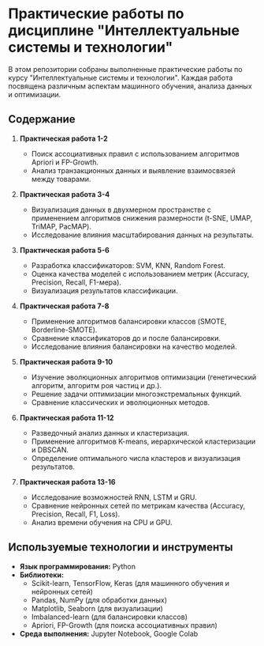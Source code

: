 # Практические работы по дисциплине "Интеллектуальные системы и технологии"

В этом репозитории собраны выполненные практические работы по курсу "Интеллектуальные системы и технологии". Каждая работа посвящена различным аспектам машинного обучения, анализа данных и оптимизации.

## Содержание

1. **Практическая работа 1-2**  
   - Поиск ассоциативных правил с использованием алгоритмов Apriori и FP-Growth.  
   - Анализ транзакционных данных и выявление взаимосвязей между товарами.

2. **Практическая работа 3-4**  
   - Визуализация данных в двухмерном пространстве с применением алгоритмов снижения размерности (t-SNE, UMAP, TriMAP, PacMAP).  
   - Исследование влияния масштабирования данных на результаты.

3. **Практическая работа 5-6**  
   - Разработка классификаторов: SVM, KNN, Random Forest.  
   - Оценка качества моделей с использованием метрик (Accuracy, Precision, Recall, F1-мера).  
   - Визуализация результатов классификации.

4. **Практическая работа 7-8**  
   - Применение алгоритмов балансировки классов (SMOTE, Borderline-SMOTE).  
   - Сравнение классификаторов до и после балансировки.  
   - Исследование влияния балансировки на качество моделей.

5. **Практическая работа 9-10**  
   - Изучение эволюционных алгоритмов оптимизации (генетический алгоритм, алгоритм роя частиц и др.).  
   - Решение задачи оптимизации многоэкстремальных функций.  
   - Сравнение классических и эволюционных методов.

6. **Практическая работа 11-12**  
   - Разведочный анализ данных и кластеризация.  
   - Применение алгоритмов K-means, иерархической кластеризации и DBSCAN.  
   - Определение оптимального числа кластеров и визуализация результатов.

7. **Практическая работа 13-16**  
   - Исследование возможностей RNN, LSTM и GRU.  
   - Сравнение нейронных сетей по метрикам качества (Accuracy, Precision, Recall, F1, Loss).  
   - Анализ времени обучения на CPU и GPU.

## Используемые технологии и инструменты

- **Язык программирования:** Python
- **Библиотеки:** 
  - Scikit-learn, TensorFlow, Keras (для машинного обучения и нейронных сетей)
  - Pandas, NumPy (для обработки данных)
  - Matplotlib, Seaborn (для визуализации)
  - Imbalanced-learn (для балансировки классов)
  - Apriori, FP-Growth (для поиска ассоциативных правил)
- **Среда выполнения:** Jupyter Notebook, Google Colab
